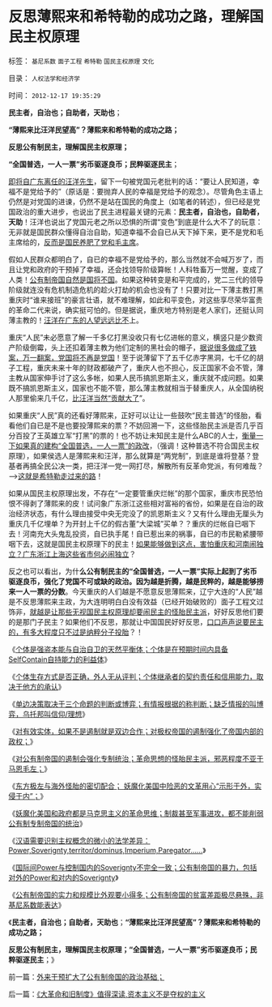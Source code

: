 # 反思薄熙来和希特勒的成功之路，理解国民主权原理

标签： `基尼系数` `面子工程` `希特勒` `国民主权原理` `文化` 

目录： `人权法学和经济学`

时间： `2012-12-17 19:35:29`

**民主者，自治也；自助者，天助也**；

**“薄熙来比汪洋民望高”？薄熙来和希特勒的成功之路；**

**反思公有制民主，理解国民主权原理；**

**“全国普选，一人一票”劣币驱逐良币；民粹驱逐民主**；

[即将自广东离任的汪洋先生](../../../2012/6/6/汪洋同志的“工会选举”不是“社区自治”.md)，留下一句被党国元老批判的话：“要让人民知道，幸福不是党给予的”（原话是：要抛弃人民的幸福是党给予的观念）。尽管角色主语上仍然是对党国的进谏，仍然不是站在国民的角度上（如笔者的转述），但已经是党国政治的重大进步，也说出了民主进程最关键的元素：**民主者，自治也，自助者，天助**！汪洋也说出了党国元老之所以恐惧的所谓“变色”到底是什么大不了的玩意：无非就是国民群众懂得自治自助，知道幸福不会自已从天下掉下来，更不是党和毛主席给的，[反而是国民养肥了党和毛主席](../../../2009/6/19/计划经济创造财富吗？.md)。

假如人民群众都明白了，自已的幸福不是党给予的，那么当然就不会喊万岁了，而且让党和政府的干预掉了幸福，还会找领导阶级算帐！人科牲畜万一觉醒，变成了人类！[公有制帝国自然是国将不国](../../../2009/7/24/人权普世价值观或令传统中国将不国.md)。如果这种转变是和平完成的，党二三代的领导阶级就连没有危机制造危机的趁火打劫的机会也没有了！只要对比一下薄主教打黑重庆时“谁来接班”的豪言壮语，就不难理解，如此和平变色，对这些享尽荣华富贵的革命二代来说，确实挺可怕的。但是据说，重庆地方特别是老人家们，还挺认同薄主教的！[汪洋在广东的人望远远比不](../../../2012/7/6/一百个人九十种哲学，外加十套乌托邦.md)上。

重庆“人民”未必愿意了解一千多亿打黑没收只有七亿进帐的意义，横竖只是少数资产阶级倒霉，头上还扣着薄主教为他们定制的黑社会的帽子，[据说很多做成了铁案，万一翻案，党国将不再是党国](http://darthvad.blog.sohu.com/216124630.html)！至于说薄留下了五千亿赤字黑洞，七千亿的胡子工程，重庆未来十年的财政都破产了，重庆人也不担心，反正国家不会不管，薄主教从国家伸手讨了这么多帐，如果人民币搞凯恩斯主义，重庆就不成问题。如果既不搞凯恩斯主义，国家也不能不管，那么薄主教就相当于替重庆人，从全国纳税人那里偷来几千亿，[比汪洋当然“贡献大了](../../../2012/6/8/“出发点是好的”“为民生做了事”都不是辩护理由；.md)”。

如果重庆“人民”真的还看好薄熙来，正好可以让让一些鼓吹“民主普选”的怪胎，看看他们自已是不是也要投薄熙来的票？不妨回溯一下，这些怪胎民主派是否几乎百分百投了王英雄立军“打黑”的票的！也不妨让未知民主是什么ABC的人士，[衡量一下如果真的建构“全国普选，一人一票”的政改](../../../2012/3/30/“一人一票”的多数人暴政和“一人一枪”的自治.md)，（强调！这种普选不符合国民主权原理），如果侯选人是薄熙来和汪洋，那么就算是“两党制”，到底是谁将登基？登基者再搞全民公决一类，把汪洋一党一网打尽，解散所有反革命党派，有何难哉？——>[这就是希特勒走过来的路](../../../2009/6/29/法式民主可能方便了民粹希特勒上台.md)！

如果从国民主权原理出发，不存在“一定要管重庆烂帐”的那个国家，重庆市民恐怕恨不得剥了薄熙来的皮！试问象广东浙江这些相对富裕的省份，如果是在自治的政治经济状态，有什么理由接受中央无完没了的凯恩斯主义？又有什么理由无厘头为重庆几千亿埋单？为开封上千亿的假古董“大梁城”买单？？重庆的烂帐自已咽下去！河南充大头鬼乱投资，自已执手尾！自已惹出来的祸事，自已的市民勒紧腰带咽下去，这就是国民主权原理下的民主！[如果能够做到这点，害怕重庆和河南闹独立？广东浙江上海这些省市何必闹独立](../../../2009/9/8/促进民族团结.md)？

反之也可以看出，为什**么公有制民主的“全国普选，一人一票”实际上起到了劣币驱逐良币，强化了党国不可或缺的政治。因为越是折腾，越是民粹的，越是能够捞来一人一票的分数**。今天重庆的人们越是不愿意反思薄熙来，辽宁大连的“人民”越是不反思薄熙来主政，为大连明明白白没有效益（已经开始破败的）面子工程文过饰非，[就越是让那些无视国民主权原理却要闹民主的怪胎民主派](../../../2011/6/21/国民性本善，监管欲望就是邪恶.md)，好好反思他们要的是那门子民主？如果他们不反思，那就让中国国民好好反思，[口口声声说要民主的，有多大程度只不过是纳粹分子投胎](../../../2010/7/10/中国传统愤青崇拜德国纳粹.md)？！

《[个体是强盗本能与自治自卫的天然平衡体；个体是在预期时间内具备SelfContain自持能力的利益体](../../../2012/12/13/强盗本能与自治自卫的天然平衡体.md)》

《[个体生存方式是否正确，外人无从评判；个体继承者的契约责任和信用能力，取决于他方的承认](../../../2012/12/14/孙中山不死鸟和蒋介石统一中国的真正原因.md)》

《[单边决策取决于三个命题的判断或博弈；有情报根据的称判断；缺乏情报的叫博弈，乌托邦叫信仰/理想](../../../2012/12/14/易位思维预期美国对华决策及逻辑依据；.md)》

《[对有效实体，如果不是遏制就是双边合作；对极权帝国的遏制强化了帝国内部的政权；](../../../2012/12/14/“正义的战争”一般都是邪恶的借口.md)》

《[对公有制帝国的遏制会强化专制统治；革命思想的怪胎民主派，邪恶程度不亚于马恩毛左；](../../../2012/12/15/鼓噪制裁中国的国际势力的真实心肠.md)》

《[东方极左与海外怪胎的密切配合； 妖魔化美国中险恶的文革用心“示形于外，实侵于内”；](../../../2012/12/15/妖魔化中国或美国的险恶用心.md)》

《[妖魔化美国和政府都是马克思主义的革命思维；制裁甚至军事进攻，都不能削弱公有制专制帝国的统治](../../../2012/12/15/妖魔化美国和政府都是马克思主义的革命思维；.md)》

《[汉语需要识别主权概念的微小的法学差异：Power,Soverignty,territor/dominus,Imperium,Paregator……](../../../2012/12/16/识别主权概念的微小法学差异，“主权不可分割”是断言的谎言；.md)》

《[国际间Power与控制国内的Soverignty不完全一致；公有制帝国的暴力，包括对外的Power和对内的Soverignty](../../../2012/12/16/主权国家在国际间Power与控制国内的Soverignty.md)》

《[公有制帝国的实力和规模比外观要小得多；公有制帝国的贫富差距极尽悬殊，非基尼系数能表达](../../../2012/12/16/外来干预扩大了公有制帝国的政治基础；.md)》

《**民主者，自治也；自助者，天助也**；**“薄熙来比汪洋民望高”？薄熙来和希特勒的成功之路；**

**反思公有制民主，理解国民主权原理；“全国普选，一人一票”劣币驱逐良币；民粹驱逐民主**；》



前一篇：[外来干预扩大了公有制帝国的政治基础；](../../../2012/12/16/外来干预扩大了公有制帝国的政治基础；.md)

后一篇：[《大革命和旧制度》值得深读,资本主义不是夺权的主义](../../../2012/12/17/《大革命和旧制度》值得深读,资本主义不是夺权的主义.md)